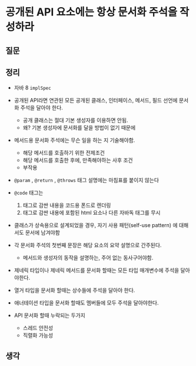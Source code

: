 # 공개된 API 요소에는 항상 문서화 주석을 작성하라



## 질문



## 정리

- 자바 8 `implSpec`
- 공개된 API라면 연관된 모든 공개된 클래스, 인터페이스, 메서드, 필드 선언에 문서화 주석을 달아야 한다.
  - 공개 클래스는 절대 기본 생성자를 이용하면 안됨. 
  - 왜? 기본 생성자에 문서화를 달을 방법이 없기 때문에
- 메서드용 문서화 주석에는 무슨 일을 하는 지 기술해야함.
  - 해당 메서드를 호출하기 위한 전제조건
  - 해당 메서드를 호출한 후에, 만족해야하는 사후 조건
  - 부작용
- `@param` , `@return` , `@throws` 태그 설명에는 마침표를 붙이지 않는다
- `@code` 태그는
  1. 태그로 감싼 내용을 코드용 폰드로 렌더링
  2. 태그로 감싼 내용에 포함된 html 요소나 다른 자바독 태그를 무시
- 클래스가 상속용으로 설계되었을 경우, 자기 사용 패턴(self-use pattern) 에 대해서도 문서에 남겨야함
- 각 문서화 주석의 첫번째 문장은 해당 요소의 요약 설명으로 간주된다.
  - 메서드와 생성자의 동작을 설명하는, 주어 없는 동사구어야함.

- 제네릭 타입이나 제네릭 메서드를 문서화 할때는 모든 타입 매개변수에 주석을 달아야한다.
- 열거 타입을 문서화 할때는 상수들에 주석을 달아야 한다.
- 애너테이션 타입을 문서화 할때도 멤버들에 모두 주석을 달아야한다.
- API 문서화 할때 누락되는 두가지
  - 스레드 안전성
  - 직렬화 가능성



## 생각